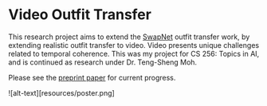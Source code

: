 # Video Outfit Transfer
This research project aims to extend the [SwapNet](http://www.eye.gatech.edu/swapnet/paper.pdf) outfit transfer work, by extending realistic outfit transfer to video. Video presents unique challenges related to temporal coherence. This was my project for CS 256: Topics in AI, and is continued as research under Dr. Teng-Sheng Moh.

Please see the
[preprint paper](https://github.com/andrewjong/video-outfit-transfer/blob/master/Video_Outfit_Transfer_Preprint.pdf)
for current progress.

![alt-text][resources/poster.png]
